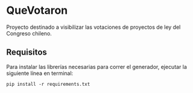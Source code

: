 # QueVotaron
Proyecto destinado a visibilizar las votaciones de proyectos de ley del Congreso chileno.


## Requisitos

Para instalar las librerías necesarias para correr el generador, ejecutar la siguiente línea en terminal:
```
pip install -r requirements.txt
```
